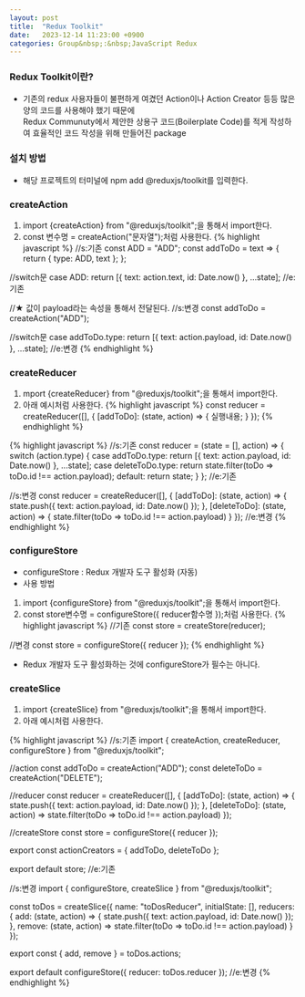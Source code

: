 ```yaml
---
layout: post
title:  "Redux Toolkit"
date:   2023-12-14 11:23:00 +0900
categories: Group&nbsp;:&nbsp;JavaScript Redux
---
```


### Redux Toolkit이란?

- 기존의 redux 사용자들이 불편하게 여겼던 Action이나 Action Creator 등등 많은 양의 코드를 사용해야 했기 때문에  
Redux Communuty에서 제안한 상용구 코드(Boilerplate Code)를 적게 작성하여 효율적인 코드 작성을 위해 만들어진 package

### 설치 방법

- 해당 프로젝트의 터미널에 npm add @reduxjs/toolkit를 입력한다.

### createAction

1. import {createAction} from "@reduxjs/toolkit";을 통해서 import한다.
2. const 변수명 = createAction("문자열");처럼 사용한다.
{% highlight javascript %}
//s:기존
const ADD = "ADD";
const addToDo = text => {
  return {
    type: ADD,
    text
  };
};

//switch문
case ADD:
    return [{ text: action.text, id: Date.now() }, ...state];
//e:기존

//★ 값이 payload라는 속성을 통해서 전달된다.
//s:변경
const addToDo = createAction("ADD");

//switch문
case addToDo.type:
    return [{ text: action.payload, id: Date.now() }, ...state];
//e:변경
{% endhighlight %}

### createReducer

1. mport {createReducer} from "@reduxjs/toolkit";을 통해서 import한다.
2. 아래 예시처럼 사용한다.
{% highlight javascript %}
const reducer =  createReducer([], {
    [addToDo]: (state, action) => { 실행내용; }
});
{% endhighlight %}

{% highlight javascript %}
//s:기존
const reducer = (state = [], action) => {
    switch (action.type) {
    case addToDo.type:
        return [{ text: action.payload, id: Date.now() }, ...state];
    case deleteToDo.type:
        return state.filter(toDo => toDo.id !== action.payload);
    default:
        return state;
    }
};
//e:기존

//s:변경
const reducer = createReducer([], {
    [addToDo]: (state, action) => {
        state.push({ text: action.payload, id: Date.now() });
    },
    [deleteToDo]: (state, action) => {
        state.filter(toDo => toDo.id !== action.payload)
    }
});
//e:변경
{% endhighlight %}

### configureStore

- configureStore : Redux 개발자 도구 활성화 (자동)
- 사용 방법
1. import {configureStore} from "@reduxjs/toolkit";을 통해서 import한다.
2. const store변수명 = configureStore({ reducer함수명 });처럼 사용한다.
{% highlight javascript %}
//기존
const store = createStore(reducer);

//변경
const store = configureStore({ reducer });
{% endhighlight %}
- Redux 개발자 도구 활성화하는 것에 configureStore가 필수는 아니다.

### createSlice

1. import {createSlice} from "@reduxjs/toolkit";을 통해서 import한다.
2. 아래 예시처럼 사용한다.

{% highlight javascript %}
//s:기존
import { createAction, createReducer, configureStore } from "@reduxjs/toolkit";

//action
const addToDo = createAction("ADD");
const deleteToDo = createAction("DELETE");

//reducer
const reducer = createReducer([], {
[addToDo]: (state, action) => {
    state.push({ text: action.payload, id: Date.now() });
},
[deleteToDo]: (state, action) =>
    state.filter(toDo => toDo.id !== action.payload)
});

//createStore
const store = configureStore({ reducer });

export const actionCreators = {
    addToDo,
    deleteToDo
};

export default store;
//e:기존

//s:변경
import { configureStore, createSlice } from "@reduxjs/toolkit";

const toDos = createSlice({
    name: "toDosReducer",
    initialState: [],
    reducers: {
    add: (state, action) => {
        state.push({ text: action.payload, id: Date.now() });
    },
    remove: (state, action) => state.filter(toDo => toDo.id !== action.payload)
    }
});

export const { add, remove } = toDos.actions;

export default configureStore({ reducer: toDos.reducer });
//e:변경
{% endhighlight %}